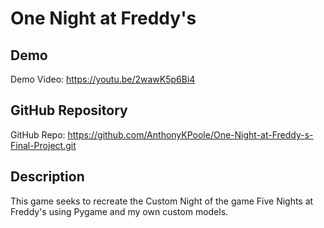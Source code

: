 # One Night at Freddy's

## Demo
Demo Video: https://youtu.be/2wawK5p6Bi4

## GitHub Repository
GitHub Repo: https://github.com/AnthonyKPoole/One-Night-at-Freddy-s-Final-Project.git

## Description
This game seeks to recreate the Custom Night of the game Five Nights at Freddy's using Pygame and my own custom models.
